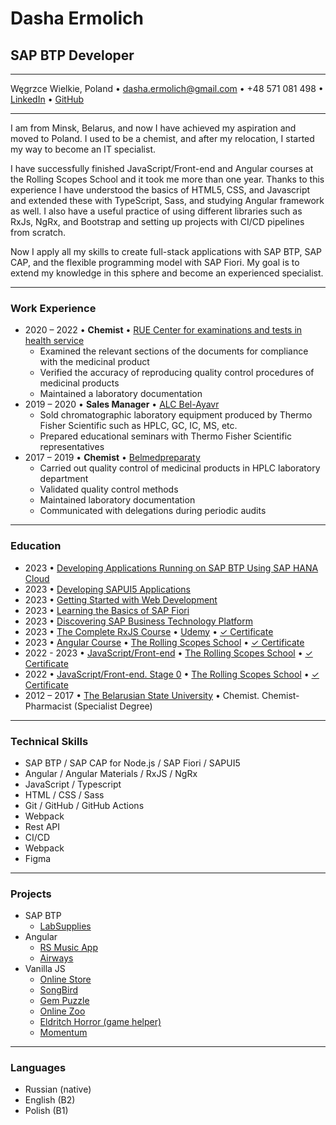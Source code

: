 # Dasha Ermolich

## SAP BTP Developer

---

Węgrzce Wielkie, Poland • dasha.ermolich@gmail.com • +48 571 081 498 • [LinkedIn](https://www.linkedin.com/in/dasha-ermolich-b4b646192/) • [GitHub](https://github.com/DashaErmolich/)

---
I am from Minsk, Belarus, and now I have achieved my aspiration and moved to Poland. I used to be a chemist, and after my relocation, I started my way to become an IT specialist.

I have successfully finished JavaScript/Front-end and Angular courses at the Rolling Scopes School and it took me more than one year. Thanks to this experience I have understood the basics of HTML5, CSS, and Javascript and extended these with TypeScript, Sass, and studying Angular framework as well. I also have a useful practice of using different libraries such as RxJs, NgRx, and Bootstrap and setting up projects with CI/CD pipelines from scratch.

Now I apply all my skills to create full-stack applications with SAP BTP, SAP CAP, and the flexible programming model with SAP Fiori. My goal is to extend my knowledge in this sphere and become an experienced specialist.

---

### Work Experience

* 2020 – 2022 • **Chemist** • [RUE Center for examinations and tests in health service](https://rceth.by/en)
  * Examined the relevant sections of the documents for compliance with the medicinal product
  * Verified the accuracy of reproducing quality control procedures of medicinal products
  * Maintained a laboratory documentation
* 2019 – 2020 • **Sales Manager** • [ALC Bel-Ayavr](https://www.linkedin.com/company/bvrby/about/)
  * Sold chromatographic laboratory equipment produced by Thermo Fisher Scientific such as HPLC, GC, IC, MS, etc.
  * Prepared educational seminars with Thermo Fisher Scientific representatives
* 2017 – 2019 • **Chemist** • [Belmedpreparaty](https://www.belmedpreparaty.com/eng/)
  * Carried out quality control of medicinal products in HPLC laboratory department
  * Validated quality control methods
  * Maintained laboratory documentation
  * Communicated with delegations during periodic audits

---

### Education

* 2023 • [Developing Applications Running on SAP BTP Using SAP HANA Cloud](https://learning.sap.com/learning-journey/develop-applications-running-on-sap-btp-using-sap-hana-cloud)
* 2023 • [Developing SAPUI5 Applications](https://learning.sap.com/learning-journey/develop-sapui5-applications)
* 2023 • [Getting Started with Web Development](https://learning.sap.com/learning-journey/getting-started-with-ux)
* 2023 • [Learning the Basics of SAP Fiori](https://learning.sap.com/learning-journey/learn-the-basics-of-sap-fiori)
* 2023 • [Discovering SAP Business Technology Platform](https://learning.sap.com/learning-journey/discover-sap-business-technology-platform)
* 2023 • [The Complete RxJS Course](https://www.udemy.com/course/the-complete-rxjs-course/) • [Udemy](https://www.udemy.com/) • [✓ Certificate](https://ude.my/UC-5546ff37-e077-4d4f-82a7-7d8997740a55)
* 2023 • [Angular Course](https://wearecommunity.io/events/rs-angular-2023q1) • [The Rolling Scopes School](https://rs.school/) • [✓ Certificate](https://app.rs.school/certificate/qmbejauj)
* 2022 - 2023 • [JavaScript/Front-end](https://rs.school/js/) • [The Rolling Scopes School](https://rs.school/) • [✓ Certificate](https://app.rs.school/certificate/y8iodine)
* 2022 • [JavaScript/Front-end. Stage 0](https://rs.school/js-stage0/) • [The Rolling Scopes School](https://rs.school/) • [✓ Certificate](https://app.rs.school/certificate/kalb18to)
* 2012 – 2017 • [The Belarusian State University](https://bsu.by/en/structure/faculties/khimicheskiy-fakultet-d) • Chemist. Chemist-Pharmacist (Specialist Degree)

---

### Technical Skills

* SAP BTP / SAP CAP for Node.js / SAP Fiori / SAPUI5
* Angular / Angular Materials / RxJS / NgRx
* JavaScript / Typescript
* HTML / CSS / Sass
* Git / GitHub / GitHub Actions
* Webpack
* Rest API
* CI/CD
* Webpack
* Figma

---

### Projects

* SAP BTP
  * [LabSupplies](https://github.com/DashaErmolich/LabSupplies)
* Angular
  * [RS Music App](https://dashaermolich-rs-clone.netlify.app)
  * [Airways](https://dashaermolich-airways.netlify.app)
* Vanilla JS
  * [Online Store](https://dashaermolich-online-store.netlify.app)
  * [SongBird](https://rolling-scopes-school.github.io/dashaermolich-JSFE2022Q3/songbird/pages/start.html)
  * [Gem Puzzle](https://rolling-scopes-school.github.io/dashaermolich-JSFE2022Q3/codejam-the-gem-puzzle)
  * [Online Zoo](https://rolling-scopes-school.github.io/dashaermolich-JSFE2022Q3/online-zoo/pages/main)
  * [Eldritch Horror (game helper)](https://rolling-scopes-school.github.io/dashaermolich-JSFEPRESCHOOL2022Q2/codejam-eldritch)
  * [Momentum](https://rolling-scopes-school.github.io/dashaermolich-JSFEPRESCHOOL2022Q2/momentum)

---

### Languages

* Russian (native)
* English (B2)
* Polish (B1)
